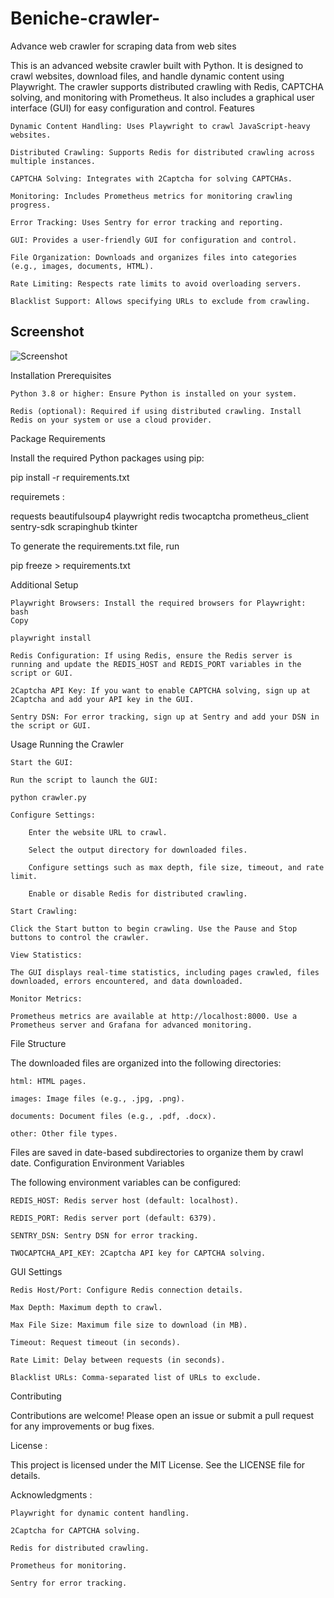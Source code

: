 # Beniche-crawler-
Advance web crawler for scraping data from web sites

This is an advanced website crawler built with Python. It is designed to crawl websites, download files, and handle dynamic content using Playwright. The crawler supports distributed crawling with Redis, CAPTCHA solving, and monitoring with Prometheus. It also includes a graphical user interface (GUI) for easy configuration and control.
Features

    Dynamic Content Handling: Uses Playwright to crawl JavaScript-heavy websites.

    Distributed Crawling: Supports Redis for distributed crawling across multiple instances.

    CAPTCHA Solving: Integrates with 2Captcha for solving CAPTCHAs.

    Monitoring: Includes Prometheus metrics for monitoring crawling progress.

    Error Tracking: Uses Sentry for error tracking and reporting.

    GUI: Provides a user-friendly GUI for configuration and control.

    File Organization: Downloads and organizes files into categories (e.g., images, documents, HTML).

    Rate Limiting: Respects rate limits to avoid overloading servers.

    Blacklist Support: Allows specifying URLs to exclude from crawling.

## Screenshot

![Screenshot](beniche-crawler.png)




Installation
Prerequisites

    Python 3.8 or higher: Ensure Python is installed on your system.

    Redis (optional): Required if using distributed crawling. Install Redis on your system or use a cloud provider.

Package Requirements

Install the required Python packages using pip:

pip install -r requirements.txt

requiremets :

requests
beautifulsoup4
playwright
redis
twocaptcha
prometheus_client
sentry-sdk
scrapinghub
tkinter

To generate the requirements.txt file, run

pip freeze > requirements.txt

Additional Setup

    Playwright Browsers: Install the required browsers for Playwright:
    bash
    Copy

    playwright install

    Redis Configuration: If using Redis, ensure the Redis server is running and update the REDIS_HOST and REDIS_PORT variables in the script or GUI.

    2Captcha API Key: If you want to enable CAPTCHA solving, sign up at 2Captcha and add your API key in the GUI.

    Sentry DSN: For error tracking, sign up at Sentry and add your DSN in the script or GUI.

Usage
Running the Crawler

    Start the GUI:

    Run the script to launch the GUI:
  
    python crawler.py

    Configure Settings:

        Enter the website URL to crawl.

        Select the output directory for downloaded files.

        Configure settings such as max depth, file size, timeout, and rate limit.

        Enable or disable Redis for distributed crawling.

    Start Crawling:

    Click the Start button to begin crawling. Use the Pause and Stop buttons to control the crawler.

    View Statistics:

    The GUI displays real-time statistics, including pages crawled, files downloaded, errors encountered, and data downloaded.

    Monitor Metrics:

    Prometheus metrics are available at http://localhost:8000. Use a Prometheus server and Grafana for advanced monitoring.

File Structure

The downloaded files are organized into the following directories:

    html: HTML pages.

    images: Image files (e.g., .jpg, .png).

    documents: Document files (e.g., .pdf, .docx).

    other: Other file types.

Files are saved in date-based subdirectories to organize them by crawl date.
Configuration
Environment Variables

The following environment variables can be configured:

    REDIS_HOST: Redis server host (default: localhost).

    REDIS_PORT: Redis server port (default: 6379).

    SENTRY_DSN: Sentry DSN for error tracking.

    TWOCAPTCHA_API_KEY: 2Captcha API key for CAPTCHA solving.

GUI Settings

    Redis Host/Port: Configure Redis connection details.

    Max Depth: Maximum depth to crawl.

    Max File Size: Maximum file size to download (in MB).

    Timeout: Request timeout (in seconds).

    Rate Limit: Delay between requests (in seconds).

    Blacklist URLs: Comma-separated list of URLs to exclude.

Contributing

Contributions are welcome! Please open an issue or submit a pull request for any improvements or bug fixes.

License :

This project is licensed under the MIT License. See the LICENSE file for details.

Acknowledgments :

    Playwright for dynamic content handling.

    2Captcha for CAPTCHA solving.

    Redis for distributed crawling.

    Prometheus for monitoring.

    Sentry for error tracking.

